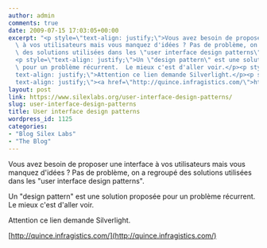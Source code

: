 ```yaml
---
author: admin
comments: true
date: 2009-07-15 17:03:05+00:00
excerpt: "<p style=\"text-align: justify;\">Vous avez besoin de proposer une interface\
  \ à vos utilisateurs mais vous manquez d'idées ? Pas de problème, on a regroupé\
  \ des solutions utilisées dans les \"user interface design patterns\".</p>\
  <p style=\"text-align: justify;\">Un \"design pattern\" est une solution proposée\
  \ pour un problème récurrent.  Le mieux c'est d'aller voir.</p><p style=\"\
  text-align: justify;\">Attention ce lien demande Silverlight.</p><p style=\"\
  text-align: justify;\"><a href=\"http://quince.infragistics.com/\">http://quince.infragistics.com/</a></p>"
layout: post
link: https://www.silexlabs.org/user-interface-design-patterns/
slug: user-interface-design-patterns
title: User interface design patterns
wordpress_id: 1125
categories:
- "Blog Silex Labs"
- "The Blog"
---
```


Vous avez besoin de proposer une interface à vos utilisateurs mais vous manquez d'idées ? Pas de problème, on a regroupé des solutions utilisées dans les "user interface design patterns".




Un "design pattern" est une solution proposée pour un problème récurrent.  Le mieux c'est d'aller voir.




Attention ce lien demande Silverlight.




[http://quince.infragistics.com/](http://quince.infragistics.com/)

